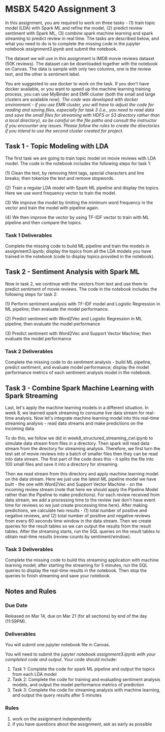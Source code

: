 # MSBX 5420 Assignment 3

In this assignment, you are required to work on three tasks - (1) train topic model (LDA) with Spark ML and refine the model, (2) predict review sentiment with Spark ML, (3) combine spark machine learning and spark streaming to predict review in real time. The tasks are described below, and what you need to do is to complete the missing code in the jupyter notebook *assignment3.ipynb* and submit the notebook.

The dataset we will use in this assignment is IMDB movie reviews dataset (50K reviews). The dataset can be downloaded together with the notebook on Canvas. The data is sample with only two columns, one is the review text, and the other is sentiment label.

You are suggested to use docker to work on the task. If you don't have docker available, or you want to speed up the machine learning training process, you can use MyBinder and EMR cluster (both the small and large clusters are available now). *The code was developed with docker environment - if you use EMR cluster, you will have to adjust the code for reading and saving files, especially for task 3 (i.e., you need to read data and save the small files for streaming with HDFS or S3 directory rather than a local directory), so be careful on the file paths and consult the instructor if you encounter any issues. Please follow the rules to create the directories if you intend to use the second cluster created for project.*

## Task 1 - Topic Modeling with LDA

The first task we are going to train topic model on movie reviews with LDA model. The code in the notebook includes the following steps for task 1:

(1) Clean the text, by removing html tags, special characters and line breaks; then tokenize the text and remove stopwords.

(2) Train a regular LDA model with Spark ML pipeline and display the topics. Here we use word frequency vector to train the model.

(3) We improve the model by limiting the minimum word frequency in the vector and train the model with pipeline again.

(4) We then improve the vector by using TF-IDF vector to train with ML pipeline and then compare the topics.

### Task 1 Deliverables

Complete the missing code to build ML pipeline and train the models in assignment3.ipynb; display the topics from all the LDA models you have trained in the notebook (code to display topics provided in the notebook).

## Task 2 - Sentiment Analysis with Spark ML

Now in task 2, we continue with the vectors from text and use them to predict sentiment of movie reviews. The code in the notebook includes the following steps for task 2:

(1) Perform sentiment analysis with TF-IDF model and Logistic Regression in ML pipeline; then evaluate the model performance.

(2) Predict sentiment with Word2Vec and Logistic Regression in ML pipeline; then evaluate the model performance

(3) Predict sentiment with Word2Vec and Support Vector Machine; then evaluate the model performance

### Task 2 Deliverables

Complete the missing code to do sentiment analysis - build ML pipeline, predict sentiment, and evaluate model performance; display the model performance metrics of each sentiment analysis model in the notebook.

## Task 3 - Combine Spark Machine Learning with Spark Streaming

Last, let's apply the machine learning models in a different situation. In week 8, we learned spark streaming to consume live data stream for real-time analysis. Now let's integrate machine learning model into this real-time streaming analysis - read data streams and make predictions on the incoming data.

To do this, we follow we did in week8_structured_streaming_cwl.ipynb to simulate data stream from files in a directory. Then spark will read data stream from the directory for streaming analysis. Therefore, we first turn the test set of movie reviews into a batch of smaller files then they can be read into data stream. The first part of the code does this - it splits the file into 100 small files and save it into a directory for streaming.

Then we read stream from this directory and apply machine learning model on the data stream. Here we just use the latest ML pipeline model we have built - the one with Word2Vec and Support Vector Machine - on the incoming review stream (note that here we should apply the Pipeline Model rather than the Pipeline to make predictions). For each review received from data stream, we add a processing time to the review (we don't have event time for reviews so we just create processing time here). After making predictions, we calculate two results - (1) total number of positive and negative reviews, and (2) total number of positive and negative reviews from every 60 seconds time window in the data stream. Then we create queries for the result tables so we can output the results from the result tables. After the streaming starts, run the SQL queries on the result tables to obtain real-time results (review counts by sentiment/window).

### Task 3 Deliverables

Complete the missing code to build this streaming application with machine learning model; after starting the streaming for 5 minutes, run the SQL queries to display the real-time results in the notebook. Then stop the queries to finish streaming and save your notebook.

## Notes and Rules

### Due Date

Released on Mar 14, due on Mar 21 (for all sections) by end of the day (11:59PM).

### Deliverables

You will submit one jupyter notebook file in Canvas.

You will need to submit the *jupyter notebook assignment3.ipynb with your completed code and output*. Your code should include:

1. Task 1: Complete the code for spark ML pipeline and output the topics from each LDA model
2. Task 2: Complete the code for training and evaluating sentiment analysis models, and output the model performance metrics of prediction
3. Task 3: Complete the code for streaming analysis with machine learning, and output the query results after 5 minutes

### Rules

1. work on the assignment independently
2. if you have questions about the assignment, ask as early as possible